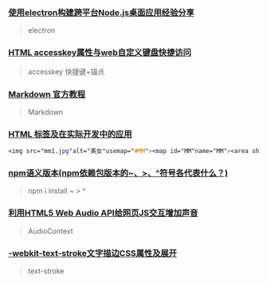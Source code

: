 ### [使用electron构建跨平台Node.js桌面应用经验分享](https://www.zhangxinxu.com/wordpress/2017/05/electron-node-js-desktop-application-experience/)

> electron

### [HTML accesskey属性与web自定义键盘快捷访问](https://www.zhangxinxu.com/wordpress/2017/05/html-accesskey/)

> accesskey 快捷键+锚点

### [Markdown 官方教程](https://markdown.com.cn/)

> Markdown

### [HTML <area><map>标签及在实际开发中的应用](https://www.zhangxinxu.com/wordpress/2017/05/html-area-map/)

```css
<img src="mm1.jpg"alt="美女"usemap="#MM"><map id="MM"name="MM"><area shape="rect"coords="20,20,80,80"href="#rect"alt="矩形"><area shape="circle"coords="200,50,50"href="#circle"alt="圆形"><area shape="poly"coords="150,100,200,120,180,130,190,180,150,150,100,160,140,120,100,110"href="#poly"alt="多边形"></map>
```

### [npm语义版本(npm依赖包版本的~、>、^符号各代表什么？)](https://blog.51cto.com/u_15127697/3633383)

> npm i install   ~ > ^

### [利用HTML5 Web Audio API给网页JS交互增加声音](https://www.zhangxinxu.com/wordpress/2017/06/html5-web-audio-api-js-ux-voice/)

> AudioContext

### [-webkit-text-stroke文字描边CSS属性及展开](https://www.zhangxinxu.com/wordpress/2017/06/webkit-text-stroke-css-text-shadow/)

> text-stroke

